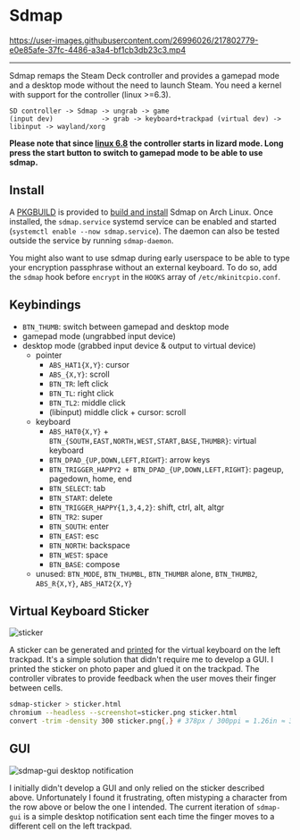# Sdmap

https://user-images.githubusercontent.com/26996026/217802779-e0e85afe-37fc-4486-a3a4-bf1cb3db23c3.mp4

---

Sdmap remaps the Steam Deck controller and provides a gamepad mode and a desktop mode without the need to launch Steam. You need a kernel with support for the controller (linux >=6.3).

~~~
SD controller -> Sdmap -> ungrab -> game
(input dev)            -> grab -> keyboard+trackpad (virtual dev) -> libinput -> wayland/xorg
~~~

**Please note that since [linux 6.8](https://github.com/torvalds/linux/commit/cd438e57dd05b077f4e87c1567beafb2377b6d6b) the controller starts in lizard mode. Long press the start button to switch to gamepad mode to be able to use sdmap.**

## Install

A [PKGBUILD](arch/) is provided to [build and install](https://wiki.archlinux.org/title/Arch_User_Repository#Installing_and_upgrading_packages) Sdmap on Arch Linux. Once installed, the `sdmap.service` systemd service can be enabled and started (`systemctl enable --now sdmap.service`). The daemon can also be tested outside the service by running `sdmap-daemon`.

You might also want to use sdmap during early userspace to be able to type your encryption passphrase without an external keyboard. To do so, add the `sdmap` hook before `encrypt` in the `HOOKS` array of `/etc/mkinitcpio.conf`.

## Keybindings

* `BTN_THUMB`: switch between gamepad and desktop mode
* gamepad mode (ungrabbed input device)
* desktop mode (grabbed input device & output to virtual device)
    * pointer
        * `ABS_HAT1{X,Y}`: cursor
        * `ABS_{X,Y}`: scroll
        * `BTN_TR`: left click
        * `BTN_TL`: right click
        * `BTN_TL2`: middle click
        * (libinput) middle click + cursor: scroll
    * keyboard
        * `ABS_HAT0{X,Y}` + `BTN_{SOUTH,EAST,NORTH,WEST,START,BASE,THUMBR}`: virtual keyboard
        * `BTN_DPAD_{UP,DOWN,LEFT,RIGHT}`: arrow keys
        * `BTN_TRIGGER_HAPPY2 + BTN_DPAD_{UP,DOWN,LEFT,RIGHT}`: pageup, pagedown, home, end
        * `BTN_SELECT`: tab
        * `BTN_START`: delete
        * `BTN_TRIGGER_HAPPY{1,3,4,2}`: shift, ctrl, alt, altgr
        * `BTN_TR2`: super
        * `BTN_SOUTH`: enter
        * `BTN_EAST`: esc
        * `BTN_NORTH`: backspace
        * `BTN_WEST`: space
        * `BTN_BASE`: compose
    * unused: `BTN_MODE`, `BTN_THUMBL`, `BTN_THUMBR` alone, `BTN_THUMB2`, `ABS_R{X,Y}`, `ABS_HAT2{X,Y}`

## Virtual Keyboard Sticker

![sticker](https://i.imgur.com/GZ2nFoR.png)

A sticker can be generated and [printed](https://i.imgur.com/a7Mk0GY.jpg) for the virtual keyboard on the left trackpad. It's a simple solution that didn't require me to develop a GUI. I printed the sticker on photo paper and glued it on the trackpad. The controller vibrates to provide feedback when the user moves their finger between cells.

~~~sh
sdmap-sticker > sticker.html
chromium --headless --screenshot=sticker.png sticker.html
convert -trim -density 300 sticker.png{,} # 378px / 300ppi = 1.26in ≈ 3.2cm
~~~

## GUI

![sdmap-gui desktop notification](https://i.imgur.com/a8e3ErT.png)

I initially didn't develop a GUI and only relied on the sticker described above. Unfortunately I found it frustrating, often mistyping a character from the row above or below the one I intended. The current iteration of `sdmap-gui` is a simple desktop notification sent each time the finger moves to a different cell on the left trackpad.
